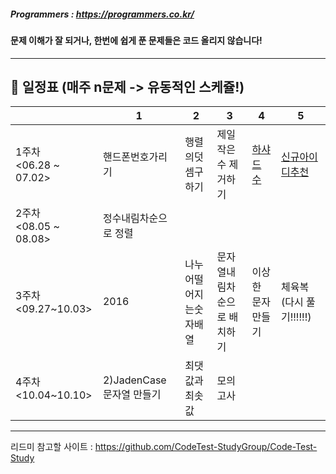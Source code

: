 ##### Programmers : https://programmers.co.kr/

#### 문제 이해가 잘 되거나, 한번에 쉽게 푼 문제들은 코드 올리지 않습니다!

--------------------------------------------
## 📅 일정표 (매주 n문제 -> 유동적인 스케쥴!)
|    |  1   |   2   |   3 |   4   |    5   |
|---------|---------|--------|--------|---------|---------|
| 1주차<br/> <06.28 ~ 07.02> | 핸드폰번호가리기 | 행렬의덧셈구하기| 제일 작은수 제거하기| [하샤드 수](https://github.com/VictoryIsOurs/programmers/blob/SeonYoung/level1-%EC%84%A0%EC%98%81/%ED%95%98%EC%83%A4%EB%93%9C%EC%88%98.py) | [신규아이디추천](https://github.com/VictoryIsOurs/programmers/blob/SeonYoung/level1-%EC%84%A0%EC%98%81/%EC%8B%A0%EA%B7%9C%EC%95%84%EC%9D%B4%EB%94%94%EC%B6%94%EC%B2%9C.py)  |
| 2주차<br/> <08.05 ~ 08.08> | 정수내림차순으로 정렬 | | | |  |
| 3주차<br/> <09.27~10.03> | 2016  | 나누어떨어지는숫자배열 |문자열내림차순으로 배치하기| 이상한 문자 만들기| 체육복 (다시 풀기!!!!!!)  |
| 4주차<br/> <10.04~10.10> |  2)JadenCase 문자열 만들기    |  최댓값과 최솟값     |   모의고사         |            |             |


-------------------------------------------

리드미 참고할 사이트 : https://github.com/CodeTest-StudyGroup/Code-Test-Study
